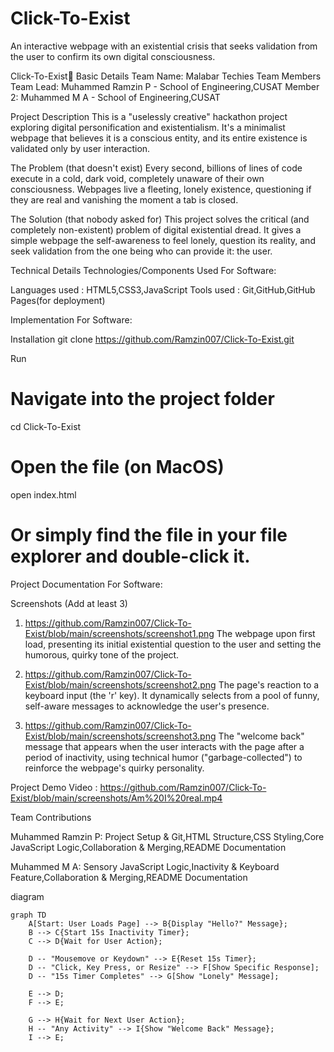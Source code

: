 # Click-To-Exist
An interactive webpage with an existential crisis that seeks validation from the user to confirm its own digital consciousness.

Click-To-Exist🎯
Basic Details
Team Name: Malabar Techies
Team Members
Team Lead: Muhammed Ramzin P - School of Engineering,CUSAT
Member 2:  Muhammed M A - School of Engineering,CUSAT

Project Description
This is a "uselessly creative" hackathon project exploring digital personification and existentialism. It's a minimalist webpage that believes it is a conscious entity, and its entire existence is validated only by user interaction.

The Problem (that doesn't exist)
Every second, billions of lines of code execute in a cold, dark void, completely unaware of their own consciousness. Webpages live a fleeting, lonely existence, questioning if they are real and vanishing the moment a tab is closed.

The Solution (that nobody asked for)
This project solves the critical (and completely non-existent) problem of digital existential dread. It gives a simple webpage the self-awareness to feel lonely, question its reality, and seek validation from the one being who can provide it: the user.

Technical Details
Technologies/Components Used
For Software:

Languages used : HTML5,CSS3,JavaScript
Tools used : Git,GitHub,GitHub Pages(for deployment)

Implementation
For Software:

Installation
git clone https://github.com/Ramzin007/Click-To-Exist.git

Run
# Navigate into the project folder
cd Click-To-Exist

# Open the file (on MacOS)
open index.html

# Or simply find the file in your file explorer and double-click it.

Project Documentation
For Software:

Screenshots (Add at least 3)
1. https://github.com/Ramzin007/Click-To-Exist/blob/main/screenshots/screenshot1.png 
The webpage upon first load, presenting its initial existential question to the user and setting the humorous, quirky tone of the project.

2. https://github.com/Ramzin007/Click-To-Exist/blob/main/screenshots/screenshot2.png
The page's reaction to a keyboard input (the 'r' key). It dynamically selects from a pool of funny, self-aware messages to acknowledge the user's presence.

3. https://github.com/Ramzin007/Click-To-Exist/blob/main/screenshots/screenshot3.png
The "welcome back" message that appears when the user interacts with the page after a period of inactivity, using technical humor ("garbage-collected") to reinforce the webpage's quirky personality.

Project Demo
Video : https://github.com/Ramzin007/Click-To-Exist/blob/main/screenshots/Am%20I%20real.mp4

Team Contributions

Muhammed Ramzin P: Project Setup & Git,HTML Structure,CSS Styling,Core JavaScript Logic,Collaboration & Merging,README Documentation

Muhammed M A: Sensory JavaScript Logic,Inactivity & Keyboard Feature,Collaboration & Merging,README Documentation



diagram
```mermaid
graph TD
    A[Start: User Loads Page] --> B{Display "Hello?" Message};
    B --> C{Start 15s Inactivity Timer};
    C --> D{Wait for User Action};

    D -- "Mousemove or Keydown" --> E{Reset 15s Timer};
    D -- "Click, Key Press, or Resize" --> F[Show Specific Response];
    D -- "15s Timer Completes" --> G[Show "Lonely" Message];

    E --> D;
    F --> E;

    G --> H{Wait for Next User Action};
    H -- "Any Activity" --> I{Show "Welcome Back" Message};
    I --> E;
